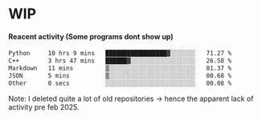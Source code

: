# WIP

#### Reacent activity (Some programs dont show up)
<!--START_SECTION:waka-->

```txt
Python     10 hrs 9 mins   █████████████████▓░░░░░░░   71.27 %
C++        3 hrs 47 mins   ██████▓░░░░░░░░░░░░░░░░░░   26.58 %
Markdown   11 mins         ▒░░░░░░░░░░░░░░░░░░░░░░░░   01.37 %
JSON       5 mins          ▒░░░░░░░░░░░░░░░░░░░░░░░░   00.68 %
Other      0 secs          ░░░░░░░░░░░░░░░░░░░░░░░░░   00.08 %
```

<!--END_SECTION:waka-->

Note: I deleted quite a lot of old repositories -> hence the apparent lack of activity pre feb 2025.
